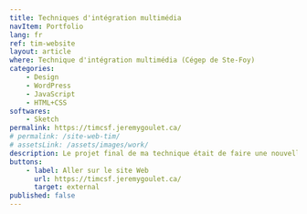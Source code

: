 ```yaml
---
title: Techniques d'intégration multimédia
navItem: Portfolio
lang: fr
ref: tim-website
layout: article
where: Technique d'intégration multimédia (Cégep de Ste-Foy)
categories:
    - Design
    - WordPress
    - JavaScript
    - HTML+CSS
softwares:
    - Sketch
permalink: https://timcsf.jeremygoulet.ca/
# permalink: /site-web-tim/
# assetsLink: /assets/images/work/
description: Le projet final de ma technique était de faire une nouvelle version du site Web officiel de celle-ci. Le projet était individuel. Le tout est géré par _WordPress_ et le tout a pris près de 35 heures de travail acharné. Je suis plutôt fier d'avoir remporté le trophé d'or. Mon site fut le site officiel de la technique pendant 1 an.
buttons:
    - label: Aller sur le site Web
      url: https://timcsf.jeremygoulet.ca/
      target: external
published: false
---
```

